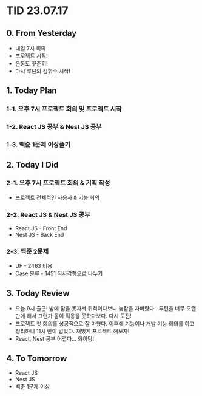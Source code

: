 # TID 23.07.17

## 0. From Yesterday

- 내일 7시 회의
- 프로젝트 시작!
- 운동도 꾸준히!
- 다시 루틴의 김휘수 시작!

## 1. Today Plan

### 1-1. 오후 7시 프로젝트 회의 및 프로젝트 시작

### 1-2. React JS 공부 & Nest JS 공부

### 1-3. 백준 1문제 이상풀기

## 2. Today I Did

### 2-1. 오후 7시 프로젝트 회의 & 기획 작성

- 프로젝트 전체적인 사용자 & 기능 회의

### 2-2. React JS & Nest JS 공부

- React JS - Front End
- Nest JS - Back End

### 2-3. 백준 2문제

- UF - 2463 비용
- Case 분류 - 1451 직사각형으로 나누기

## 3. Today Review

- 오늘 9시 출근! 밤에 잠을 못자서 뒤척이다보니 늦잠을 자버렸다.. 루틴을 너무 오랜만에 해서 그런가 몸이 적응을 못하다보다. 다시 도전!
- 프로젝트 첫 회의를 성공적으로 잘 마쳤다. 이후에 기능이나 개발 기능 회의를 하고 정리하니 11시 반이 넘었다. 재밌게 프로젝트 해보자!
- React, Nest 공부 어렵다… 화이팅!

## 4. To Tomorrow

- React JS
- Nest JS
- 백준 1문제 이상
